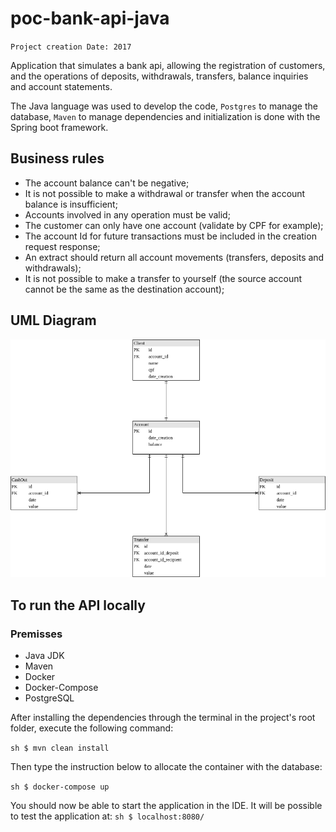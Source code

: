 # poc-bank-api-java

`Project creation Date: 2017`

Application that simulates a bank api, allowing the registration of customers, and the operations of deposits, withdrawals, transfers, balance inquiries and account statements.

The Java language was used to develop the code, `Postgres` to manage the database, `Maven` to manage dependencies and initialization is done with the Spring boot framework.

## Business rules

- The account balance can't be negative;
- It is not possible to make a withdrawal or transfer when the account balance is insufficient;
- Accounts involved in any operation must be valid;
- The customer can only have one account (validate by CPF for example);
- The account Id for future transactions must be included in the creation request response;
- An extract should return all account movements (transfers, deposits and withdrawals);
- It is not possible to make a transfer to yourself (the source account cannot be the same as the destination account);

## UML Diagram

![UML](docs/UML-bank-api.png)

## To run the API locally

### Premisses

- Java JDK
- Maven
- Docker
- Docker-Compose
- PostgreSQL

After installing the dependencies through the terminal in the project's root folder, execute the following command:

```sh $ mvn clean install```

Then type the instruction below to allocate the container with the database:

```sh $ docker-compose up```

You should now be able to start the application in the IDE. It will be possible to test the application at: ```sh $ localhost:8080/```
